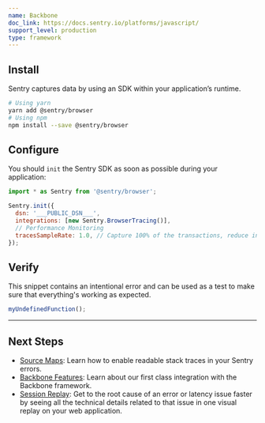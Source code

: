```yaml
---
name: Backbone
doc_link: https://docs.sentry.io/platforms/javascript/
support_level: production
type: framework
---
```


## Install

Sentry captures data by using an SDK within your application’s runtime.

```bash
# Using yarn
yarn add @sentry/browser
# Using npm
npm install --save @sentry/browser
```

## Configure

You should `init` the Sentry SDK as soon as possible during your application:

```javascript
import * as Sentry from '@sentry/browser';

Sentry.init({
  dsn: '___PUBLIC_DSN___',
  integrations: [new Sentry.BrowserTracing()],
  // Performance Monitoring
  tracesSampleRate: 1.0, // Capture 100% of the transactions, reduce in production!
});
```

## Verify

This snippet contains an intentional error and can be used as a test to make sure that everything's working as expected.

```javascript
myUndefinedFunction();
```

---

## Next Steps

- [Source Maps](https://docs.sentry.io/platforms/javascript/guides/backbone/sourcemaps/): Learn how to enable readable stack traces in your Sentry errors.
- [Backbone Features](https://docs.sentry.io/platforms/javascript/guides/backbone/features/): Learn about our first class integration with the Backbone framework.
- [Session Replay](https://docs.sentry.io/platforms/javascript/guides/backbone/session-replay/): Get to the root cause of an error or latency issue faster by seeing all the technical details related to that issue in one visual replay on your web application.
